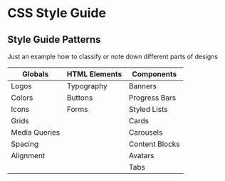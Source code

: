 # CSS Style Guide

## Style Guide Patterns

Just an example how to classify or note down different parts of designs

| Globals       | HTML Elements | Components     |
| ------------- | ------------- | -------------- |
| Logos         | Typography    | Banners        |
| Colors        | Buttons       | Progress Bars  |
| Icons         | Forms         | Styled Lists   |
| Grids         |               | Cards          |
| Media Queries |               | Carousels      |
| Spacing       |               | Content Blocks |
| Alignment     |               | Avatars        |
|               |               | Tabs           |
